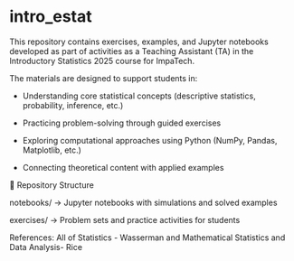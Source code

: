 # intro_estat

This repository contains exercises, examples, and Jupyter notebooks developed as part of activities as a Teaching Assistant (TA) in the Introductory Statistics 2025 course for ImpaTech.

The materials are designed to support students in:

- Understanding core statistical concepts (descriptive statistics, probability, inference, etc.)

- Practicing problem-solving through guided exercises

- Exploring computational approaches using Python (NumPy, Pandas, Matplotlib, etc.)

- Connecting theoretical content with applied examples

📂 Repository Structure

notebooks/ → Jupyter notebooks with simulations and solved examples

exercises/ → Problem sets and practice activities for students

References: All of Statistics - Wasserman and Mathematical Statistics and Data Analysis- Rice

